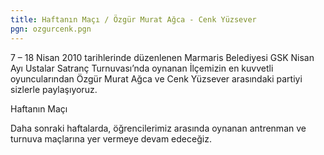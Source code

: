 ```yaml
---
title: Haftanın Maçı / Özgür Murat Ağca - Cenk Yüzsever
pgn: ozgurcenk.pgn
---
```

7 – 18 Nisan 2010 tarihlerinde düzenlenen Marmaris Belediyesi GSK Nisan Ayı Ustalar Satranç Turnuvası’nda oynanan İlçemizin en kuvvetli oyuncularından Özgür Murat Ağca ve Cenk Yüzsever arasındaki partiyi sizlerle paylaşıyoruz.

Haftanın Maçı

Daha sonraki haftalarda, öğrencilerimiz arasında oynanan antrenman ve turnuva maçlarına yer vermeye devam edeceğiz.

